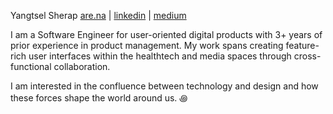 Yangtsel Sherap
[are.na](https://www.are.na/yangtsel-sherap) | [linkedin](https://www.are.na/yangtsel-sherap) | [medium](https://medium.com/@ysherap) 

I am a Software Engineer for user-oriented digital products with 3+ years of prior experience in product management. My work spans creating feature-rich user interfaces within the healthtech and media spaces through cross-functional collaboration. 

I am interested in the confluence between technology and design and how these forces shape the world around us.
꩜

